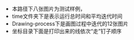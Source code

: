   * 本路径下八张图片为测试样例，
  * time文件夹下是表示运行总时间和平均迭代时间
  * Drawing-process下是画图过程中迭代的12张图片
  * 坐标目录下面是打印出来的线依次“走”钉子顺序
